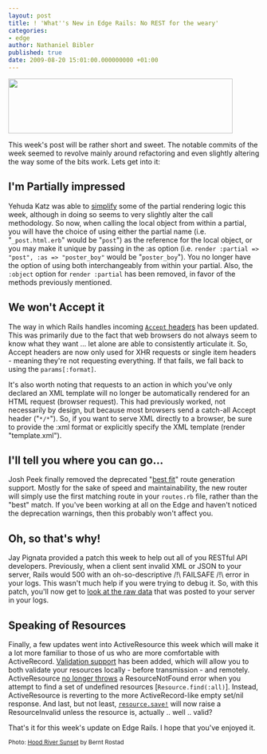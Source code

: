 ```yaml
---
layout: post
title: ! 'What''s New in Edge Rails: No REST for the weary'
categories:
- edge
author: Nathaniel Bibler
published: true
date: 2009-08-20 15:01:00.000000000 +01:00
---
```

<img src="/assets/2009/8/20/hood-river-sunset_1.jpg" height="110" width="450" alt=""/>

This week's post will be rather short and sweet.  The notable commits of the week seemed to revolve mainly around refactoring and even slightly altering the way some of the bits work.  Lets get into it:

## I'm Partially impressed

Yehuda Katz was able to <a href="http://github.com/rails/rails/commit/9f5cd0156ab907d8097fc9c588823a9b09038b93">simplify</a> some of the partial rendering logic this week, although in doing so seems to very slightly alter the call methodology.  So now, when calling the local object from within a partial, you will have the choice of using either the partial name (i.e. "`_post.html.erb`" would be "`post`") as the reference for the local object, or you may make it unique by passing in the :as option (i.e. `render :partial => "post", :as => "poster_boy"` would be "`poster_boy`").  You no longer have the option of using both interchangeably from within your partial.  Also, the `:object` option for `render :partial` has been removed, in favor of the methods previously mentioned.

## We won't Accept it

The way in which Rails handles incoming <a href="http://github.com/rails/rails/commit/1310231c15742bf7d99e2f143d88b383c32782d3">`Accept` headers</a> has been updated.  This was primarily due to the fact that web browsers do not always seem to know what they want ... let alone are able to consistently articulate it.  So, Accept headers are now only used for XHR requests or single item headers - meaning they're not requesting everything.  If that fails, we fall back to using the `params[:format]`.

It's also worth noting that requests to an action in which you've only declared an XML template will no longer be automatically rendered for an HTML request (browser request).  This had previously worked, not necessarily by design, but because most browsers send a catch-all Accept header ("`*/*`").  So, if you want to serve XML directly to a browser, be sure to provide the :xml format or explicitly specify the XML template (render "template.xml").

## I'll tell you where you can go...

Josh Peek finally removed the deprecated "<a href="http://github.com/rails/rails/commit/911acc10de483e0d7a9e6b3c475aeaecad49bfc5">best fit</a>" route generation support.  Mostly for the sake of speed and maintainability, the new router will simply use the first matching route in your `routes.rb` file, rather than the "best" match.  If you've been working at all on the Edge and haven't noticed the deprecation warnings, then this probably won't affect you.

## Oh, so that's why!

Jay Pignata provided a patch this week to help out all of you RESTful API developers.  Previously, when a client sent invalid XML or JSON to your server, Rails would 500 with an oh-so-descriptive /!\ FAILSAFE /!\ error in your logs.  This wasn't much help if you were trying to debug it.  So, with this patch, you'll now get to <a href="http://github.com/rails/rails/commit/679128da58636f3ec96e24fcb7daac24666b2dad">look at the raw data</a> that was posted to your server in your logs.

## Speaking of Resources

Finally, a few updates went into ActiveResource this week which will make it a lot more familiar to those of us who are more comfortable with ActiveRecord.  <a href="http://github.com/rails/rails/commit/c2f90d6530dfd0ed68df9f4c429d0f498235e1d4">Validation support</a> has been added, which will allow you to both validate your resources locally - before transmission - and remotely.  ActiveResource <a href="http://github.com/rails/rails/commit/4dc05bc8a9824b9404cebecaba28f9f248f9995e">no longer throws</a> a ResourceNotFound error when you attempt to find a set of undefined resources [`Resource.find(:all)`].  Instead, ActiveResource is reverting to the more ActiveRecord-like empty set/nil response.  And last, but not least, <a href="http://github.com/rails/rails/commit/328ba3b333777bbc1269cbe0e9f590c845006c9d">`resource.save!`</a> will now raise a ResourceInvalid unless the resource is, actually .. well .. valid?

That's it for this week's update on Edge Rails.  I hope that you've enjoyed it.

<small>Photo: <a href="http://www.flickr.com/photos/brostad/3307797143">Hood River Sunset</a> by Bernt Rostad</small>